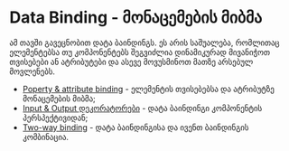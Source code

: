 # Data Binding - მონაცემების მიბმა

ამ თავში გავეცნობით დატა ბაინდინგს. ეს არის საშუალება, რომლითაც
ელემენტებსა თუ კომპონენტებს შეგვიძლია დინამიკურად მივანიჭოთ თვისებები
ან ატრიბუტები და ასევე მოვუსმინოთ მათზე არსებულ მოვლენებს.

- [Poperty & attribute binding](./property-and-attribute-binding.md) - ელემენტის თვისებებსა და ატრიბუტზე მონაცემების მიბმა;
- [Input & Output დეკორატორები](./input-output.md) - დატა ბაინდინგი კომპონენტის პერსპექტივიდან;
- [Two-way binding](./two-way-binding.md) - დატა ბაინდინგისა და ივენთ ბაინდინგის კომბინაცია.
